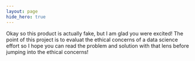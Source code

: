 ```yaml
---
layout: page
hide_hero: true
---
```


Okay so this product is actually fake, but I am glad you were excited! The point of this project is to evaluat the ethical concerns of a data science effort so I hope you can read the problem and solution with that lens before jumping into the ethical concerns!